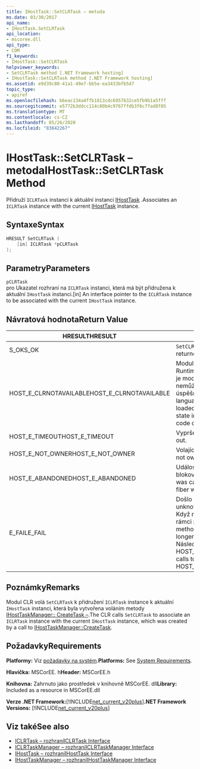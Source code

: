 ```yaml
---
title: IHostTask::SetCLRTask – metoda
ms.date: 03/30/2017
api_name:
- IHostTask.SetCLRTask
api_location:
- mscoree.dll
api_type:
- COM
f1_keywords:
- IHostTask::SetCLRTask
helpviewer_keywords:
- SetCLRTask method [.NET Framework hosting]
- IHostTask::SetCLRTask method [.NET Framework hosting]
ms.assetid: e9d39c80-41a1-49e7-bb5e-ea3433bfb5d7
topic_type:
- apiref
ms.openlocfilehash: b6eac134a4ffb1813cdc6957632ce5fb9b1a5fff
ms.sourcegitcommit: e5772b3ddcc114c80b4c9767ffdb3f6c7fad8f05
ms.translationtype: MT
ms.contentlocale: cs-CZ
ms.lasthandoff: 05/26/2020
ms.locfileid: "83842267"
---
```

# <a name="ihosttasksetclrtask-method"></a><span data-ttu-id="88f45-102">IHostTask::SetCLRTask – metoda</span><span class="sxs-lookup"><span data-stu-id="88f45-102">IHostTask::SetCLRTask Method</span></span>
<span data-ttu-id="88f45-103">Přidruží `ICLRTask` instanci k aktuální instanci [IHostTask](ihosttask-interface.md) .</span><span class="sxs-lookup"><span data-stu-id="88f45-103">Associates an `ICLRTask` instance with the current [IHostTask](ihosttask-interface.md) instance.</span></span>  
  
## <a name="syntax"></a><span data-ttu-id="88f45-104">Syntaxe</span><span class="sxs-lookup"><span data-stu-id="88f45-104">Syntax</span></span>  
  
```cpp  
HRESULT SetCLRTask (  
    [in] ICLRTask *pCLRTask  
);  
```  
  
## <a name="parameters"></a><span data-ttu-id="88f45-105">Parametry</span><span class="sxs-lookup"><span data-stu-id="88f45-105">Parameters</span></span>  
 `pCLRTask`  
 <span data-ttu-id="88f45-106">pro Ukazatel rozhraní na `ICLRTask` instanci, která má být přidružena k aktuální `IHostTask` instanci.</span><span class="sxs-lookup"><span data-stu-id="88f45-106">[in] An interface pointer to the `ICLRTask` instance to be associated with the current `IHostTask` instance.</span></span>  
  
## <a name="return-value"></a><span data-ttu-id="88f45-107">Návratová hodnota</span><span class="sxs-lookup"><span data-stu-id="88f45-107">Return Value</span></span>  
  
|<span data-ttu-id="88f45-108">HRESULT</span><span class="sxs-lookup"><span data-stu-id="88f45-108">HRESULT</span></span>|<span data-ttu-id="88f45-109">Popis</span><span class="sxs-lookup"><span data-stu-id="88f45-109">Description</span></span>|  
|-------------|-----------------|  
|<span data-ttu-id="88f45-110">S_OK</span><span class="sxs-lookup"><span data-stu-id="88f45-110">S_OK</span></span>|<span data-ttu-id="88f45-111">`SetCLRTask`úspěšně vráceno.</span><span class="sxs-lookup"><span data-stu-id="88f45-111">`SetCLRTask` returned successfully.</span></span>|  
|<span data-ttu-id="88f45-112">HOST_E_CLRNOTAVAILABLE</span><span class="sxs-lookup"><span data-stu-id="88f45-112">HOST_E_CLRNOTAVAILABLE</span></span>|<span data-ttu-id="88f45-113">Modul CLR (Common Language Runtime) nebyl načten do procesu, nebo je modul CLR ve stavu, ve kterém nemůže spustit spravovaný kód nebo úspěšně zpracovat volání.</span><span class="sxs-lookup"><span data-stu-id="88f45-113">The common language runtime (CLR) has not been loaded into a process, or the CLR is in a state in which it cannot run managed code or process the call successfully.</span></span>|  
|<span data-ttu-id="88f45-114">HOST_E_TIMEOUT</span><span class="sxs-lookup"><span data-stu-id="88f45-114">HOST_E_TIMEOUT</span></span>|<span data-ttu-id="88f45-115">Vypršel časový limit volání.</span><span class="sxs-lookup"><span data-stu-id="88f45-115">The call timed out.</span></span>|  
|<span data-ttu-id="88f45-116">HOST_E_NOT_OWNER</span><span class="sxs-lookup"><span data-stu-id="88f45-116">HOST_E_NOT_OWNER</span></span>|<span data-ttu-id="88f45-117">Volající nevlastní zámek.</span><span class="sxs-lookup"><span data-stu-id="88f45-117">The caller does not own the lock.</span></span>|  
|<span data-ttu-id="88f45-118">HOST_E_ABANDONED</span><span class="sxs-lookup"><span data-stu-id="88f45-118">HOST_E_ABANDONED</span></span>|<span data-ttu-id="88f45-119">Událost byla zrušena při čekání na blokované vlákno nebo vlákna.</span><span class="sxs-lookup"><span data-stu-id="88f45-119">An event was canceled while a blocked thread or fiber was waiting on it.</span></span>|  
|<span data-ttu-id="88f45-120">E_FAIL</span><span class="sxs-lookup"><span data-stu-id="88f45-120">E_FAIL</span></span>|<span data-ttu-id="88f45-121">Došlo k neznámé chybě závažnosti.</span><span class="sxs-lookup"><span data-stu-id="88f45-121">An unknown catastrophic failure occurred.</span></span> <span data-ttu-id="88f45-122">Když metoda vrátí E_FAIL, CLR již není v rámci procesu použitelný.</span><span class="sxs-lookup"><span data-stu-id="88f45-122">When a method returns E_FAIL, the CLR is no longer usable within the process.</span></span> <span data-ttu-id="88f45-123">Následná volání metod hostování vrací HOST_E_CLRNOTAVAILABLE.</span><span class="sxs-lookup"><span data-stu-id="88f45-123">Subsequent calls to hosting methods return HOST_E_CLRNOTAVAILABLE.</span></span>|  
  
## <a name="remarks"></a><span data-ttu-id="88f45-124">Poznámky</span><span class="sxs-lookup"><span data-stu-id="88f45-124">Remarks</span></span>  
 <span data-ttu-id="88f45-125">Modul CLR volá `SetCLRTask` k přidružení `ICLRTask` instance k aktuální `IHostTask` instanci, která byla vytvořena voláním metody [IHostTaskManager:: CreateTask –](ihosttaskmanager-createtask-method.md).</span><span class="sxs-lookup"><span data-stu-id="88f45-125">The CLR calls `SetCLRTask` to associate an `ICLRTask` instance with the current `IHostTask` instance, which was created by a call to [IHostTaskManager::CreateTask](ihosttaskmanager-createtask-method.md).</span></span>  
  
## <a name="requirements"></a><span data-ttu-id="88f45-126">Požadavky</span><span class="sxs-lookup"><span data-stu-id="88f45-126">Requirements</span></span>  
 <span data-ttu-id="88f45-127">**Platformy:** Viz [požadavky na systém](../../get-started/system-requirements.md).</span><span class="sxs-lookup"><span data-stu-id="88f45-127">**Platforms:** See [System Requirements](../../get-started/system-requirements.md).</span></span>  
  
 <span data-ttu-id="88f45-128">**Hlavička:** MSCorEE. h</span><span class="sxs-lookup"><span data-stu-id="88f45-128">**Header:** MSCorEE.h</span></span>  
  
 <span data-ttu-id="88f45-129">**Knihovna:** Zahrnuto jako prostředek v knihovně MSCorEE. dll</span><span class="sxs-lookup"><span data-stu-id="88f45-129">**Library:** Included as a resource in MSCorEE.dll</span></span>  
  
 <span data-ttu-id="88f45-130">**Verze .NET Framework:**[!INCLUDE[net_current_v20plus](../../../../includes/net-current-v20plus-md.md)]</span><span class="sxs-lookup"><span data-stu-id="88f45-130">**.NET Framework Versions:** [!INCLUDE[net_current_v20plus](../../../../includes/net-current-v20plus-md.md)]</span></span>  
  
## <a name="see-also"></a><span data-ttu-id="88f45-131">Viz také</span><span class="sxs-lookup"><span data-stu-id="88f45-131">See also</span></span>

- [<span data-ttu-id="88f45-132">ICLRTask – rozhraní</span><span class="sxs-lookup"><span data-stu-id="88f45-132">ICLRTask Interface</span></span>](iclrtask-interface.md)
- [<span data-ttu-id="88f45-133">ICLRTaskManager – rozhraní</span><span class="sxs-lookup"><span data-stu-id="88f45-133">ICLRTaskManager Interface</span></span>](iclrtaskmanager-interface.md)
- [<span data-ttu-id="88f45-134">IHostTask – rozhraní</span><span class="sxs-lookup"><span data-stu-id="88f45-134">IHostTask Interface</span></span>](ihosttask-interface.md)
- [<span data-ttu-id="88f45-135">IHostTaskManager – rozhraní</span><span class="sxs-lookup"><span data-stu-id="88f45-135">IHostTaskManager Interface</span></span>](ihosttaskmanager-interface.md)
